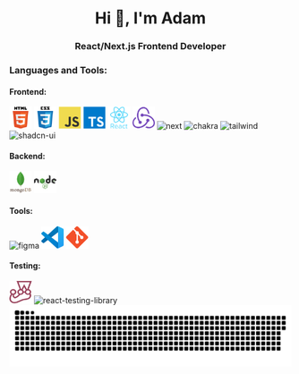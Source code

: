 <h1 align="center">Hi 👋, I'm Adam</h1>

<h3 align="center">React/Next.js Frontend Developer</h3>

<h3 align="left">Languages and Tools:</h3>
<h4 align="left">Frontend:</h4>
<p> 
  <img src="https://raw.githubusercontent.com/devicons/devicon/master/icons/html5/html5-original-wordmark.svg" alt="html5" width="40" height="40"/> 
  <img src="https://raw.githubusercontent.com/devicons/devicon/master/icons/css3/css3-original-wordmark.svg" alt="css3" width="40" height="40"/> 
  <img src="https://raw.githubusercontent.com/devicons/devicon/master/icons/javascript/javascript-original.svg" alt="javascript" width="40" height="40"/> 
  <img src="https://raw.githubusercontent.com/devicons/devicon/master/icons/typescript/typescript-original.svg" alt="typescript" width="40" height="40"/>
  <img src="https://raw.githubusercontent.com/devicons/devicon/master/icons/react/react-original-wordmark.svg" alt="react" width="40" height="40"/>  
  <img src="https://raw.githubusercontent.com/devicons/devicon/master/icons/redux/redux-original.svg" alt="redux" width="40" height="40"/>
  <img src="https://github.com/user-attachments/assets/9b28a281-b468-4502-bf14-4d3094823cf0" alt="next" width="40" height="40"/>
  <img src="https://github.com/user-attachments/assets/61520d9c-23ca-42fe-97d8-ce482b1097e2" alt="chakra" width="40" height="40"/>
   <img src="https://github.com/user-attachments/assets/b9753d84-4ca4-403b-a3c1-008dab23a826" alt="tailwind" height="40"/>
  <img src="https://github.com/user-attachments/assets/6cae48a1-1b00-4f3f-bc38-d0bfbb80b34c" alt="shadcn-ui" height="40"/>

</p>
<h4 align="left">Backend:</h4>
<p>    
  <img src="https://raw.githubusercontent.com/devicons/devicon/master/icons/mongodb/mongodb-original-wordmark.svg" alt="mongodb" width="40" height="40"/> 
  <img src="https://raw.githubusercontent.com/devicons/devicon/master/icons/nodejs/nodejs-original-wordmark.svg" alt="nodejs" width="40" height="40"/>   
</p>
<h4 align="left">Tools:</h4>
<p>
  <img src="https://www.vectorlogo.zone/logos/figma/figma-icon.svg" alt="figma" width="40" height="40"/>
  <img src="https://raw.githubusercontent.com/devicons/devicon/master/icons/vscode/vscode-original.svg" alt="vscode" width="40" height="40"/> 
  <img src="https://raw.githubusercontent.com/devicons/devicon/master/icons/git/git-original.svg" alt="git" width="40" height="40"/> 
</p>
<h4 align="left">Testing:</h4>
<div>
  <img src="https://raw.githubusercontent.com/devicons/devicon/master/icons/jest/jest-plain.svg" alt="jest" width="40" height="40"/>
  <img src="https://github.com/user-attachments/assets/e045950e-9f44-4f21-820b-d39810c5a153" alt="react-testing-library" width="40" height="40"/>
</div>


<picture>
  <source media="(prefers-color-scheme: dark)" srcset="https://raw.githubusercontent.com/AdamKowalczuk/AdamKowalczuk/output/github-snake-dark.svg" />
  <source media="(prefers-color-scheme: light)" srcset="https://raw.githubusercontent.com/AdamKowalczuk/AdamKowalczuk/output/github-snake.svg" />
  <img alt="github-snake" src="https://raw.githubusercontent.com/AdamKowalczuk/AdamKowalczuk/output/github-snake.svg" />
</picture>






